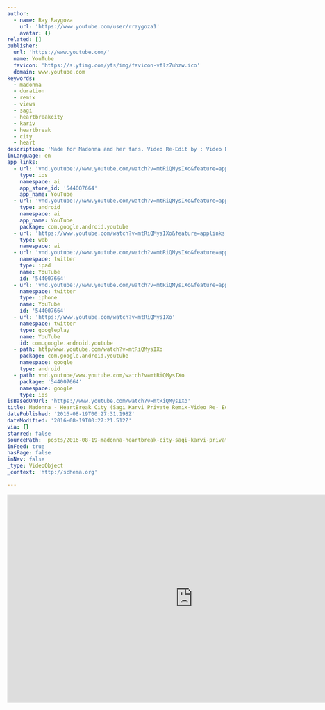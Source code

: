 ```yaml
---
author:
  - name: Ray Raygoza
    url: 'https://www.youtube.com/user/rraygoza1'
    avatar: {}
related: []
publisher:
  url: 'https://www.youtube.com/'
  name: YouTube
  favicon: 'https://s.ytimg.com/yts/img/favicon-vflz7uhzw.ico'
  domain: www.youtube.com
keywords:
  - madonna
  - duration
  - remix
  - views
  - sagi
  - heartbreakcity
  - kariv
  - heartbreak
  - city
  - heart
description: 'Made for Madonna and her fans. Video Re-Edit by : Video Ray'
inLanguage: en
app_links:
  - url: 'vnd.youtube://www.youtube.com/watch?v=mtRiQMysIXo&feature=applinks'
    type: ios
    namespace: ai
    app_store_id: '544007664'
    app_name: YouTube
  - url: 'vnd.youtube://www.youtube.com/watch?v=mtRiQMysIXo&feature=applinks'
    type: android
    namespace: ai
    app_name: YouTube
    package: com.google.android.youtube
  - url: 'https://www.youtube.com/watch?v=mtRiQMysIXo&feature=applinks'
    type: web
    namespace: ai
  - url: 'vnd.youtube://www.youtube.com/watch?v=mtRiQMysIXo&feature=applinks'
    namespace: twitter
    type: ipad
    name: YouTube
    id: '544007664'
  - url: 'vnd.youtube://www.youtube.com/watch?v=mtRiQMysIXo&feature=applinks'
    namespace: twitter
    type: iphone
    name: YouTube
    id: '544007664'
  - url: 'https://www.youtube.com/watch?v=mtRiQMysIXo'
    namespace: twitter
    type: googleplay
    name: YouTube
    id: com.google.android.youtube
  - path: http/www.youtube.com/watch?v=mtRiQMysIXo
    package: com.google.android.youtube
    namespace: google
    type: android
  - path: vnd.youtube/www.youtube.com/watch?v=mtRiQMysIXo
    package: '544007664'
    namespace: google
    type: ios
isBasedOnUrl: 'https://www.youtube.com/watch?v=mtRiQMysIXo'
title: Madonna - HeartBreak City (Sagi Karvi Private Remix-Video Re- Edit/Video Ray)
datePublished: '2016-08-19T00:27:31.198Z'
dateModified: '2016-08-19T00:27:21.512Z'
via: {}
starred: false
sourcePath: _posts/2016-08-19-madonna-heartbreak-city-sagi-karvi-private-remix-video-re.md
inFeed: true
hasPage: false
inNav: false
_type: VideoObject
_context: 'http://schema.org'

---
```

<iframe src="https://cdn.embedly.com/widgets/media.html?src=https%3A%2F%2Fwww.youtube.com%2Fembed%2FmtRiQMysIXo%3Ffeature%3Doembed&amp;url=http%3A%2F%2Fwww.youtube.com%2Fwatch%3Fv%3DmtRiQMysIXo&amp;image=https%3A%2F%2Fi.ytimg.com%2Fvi%2FmtRiQMysIXo%2Fhqdefault.jpg&amp;key=b7d04c9b404c499eba89ee7072e1c4f7&amp;type=text%2Fhtml&amp;schema=youtube" width="854" height="480" scrolling="no" frameborder="0" allowfullscreen="" style=""></iframe>